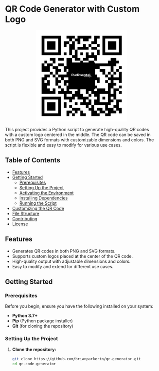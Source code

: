 # QR Code Generator with Custom Logo

<div align="center">
  <img src="./assets/RudimentalQR_with_logo.png" alt="Rudimental QR Code" width="300"/>
</div>

This project provides a Python script to generate high-quality QR codes with a custom logo centered in the middle. The QR code can be saved in both PNG and SVG formats with customizable dimensions and colors. The script is flexible and easy to modify for various use cases.

## Table of Contents

- [Features](#features)
- [Getting Started](#getting-started)
  - [Prerequisites](#prerequisites)
  - [Setting Up the Project](#setting-up-the-project)
  - [Activating the Environment](#activating-the-environment)
  - [Installing Dependencies](#installing-dependencies)
  - [Running the Script](#running-the-script)
- [Customizing the QR Code](#customizing-the-qr-code)
- [File Structure](#file-structure)
- [Contributing](#contributing)
- [License](#license)

## Features

- Generates QR codes in both PNG and SVG formats.
- Supports custom logos placed at the center of the QR code.
- High-quality output with adjustable dimensions and colors.
- Easy to modify and extend for different use cases.

## Getting Started

### Prerequisites

Before you begin, ensure you have the following installed on your system:

- **Python 3.7+**
- **Pip** (Python package installer)
- **Git** (for cloning the repository)

### Setting Up the Project

1. **Clone the repository:**

   ```bash
   git clone https://github.com/brianparkerin/qr-generator.git
   cd qr-code-generator


